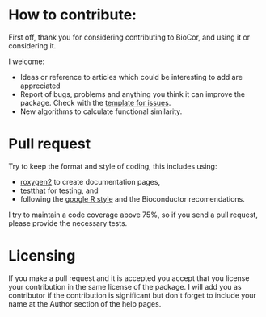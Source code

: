 # How to contribute:

First off, thank you for considering contributing to BioCor, and using it or considering it.

I welcome:
 * Ideas or reference to articles which could be interesting to add are appreciated
 * Report of bugs, problems and anything you think it can improve the package. Check with the [template for issues](ISSUE_TEMPLATE.md).
 * New algorithms to calculate functional similarity.
 
# Pull request

Try to keep the format and style of coding, this includes using:
 * [roxygen2](https://cran.r-project.org/package=roxygen2) to create documentation pages, 
 * [testthat](https://cran.r-project.org/package=testthat) for testing, and
 * following the [google R style](https://google.github.io/styleguide/Rguide.xml) and the Bioconductor recomendations. 

I try to maintain a code coverage above 75%, so if you send a pull request, please provide the necessary tests.

# Licensing

If you make a pull request and it is accepted you accept that you license your contribution in the same license of the package. I will add you as contributor if the contribution is significant but don't forget to include your name at the Author section of the help pages.

 


